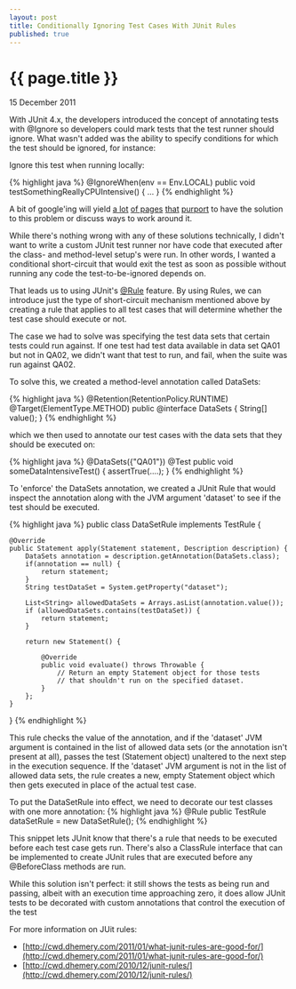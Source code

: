 ```yaml
---
layout: post 
title: Conditionally Ignoring Test Cases With JUnit Rules
published: true
---
```


# {{ page.title }}

<p class="postdate">15 December 2011</p>

With JUnit 4.x, the developers introduced the concept of annotating tests with @Ignore so developers could mark tests that the test runner should ignore. What wasn't added was the ability to specify conditions for which the test should be ignored, for instance:

Ignore this test when running locally:

{% highlight java %}
@IgnoreWhen(env == Env.LOCAL)
public void testSomethingReallyCPUIntensive() {
	...
}
{% endhighlight %}

A bit of google'ing will yield [a lot](http://stackoverflow.com/questions/6096061/is-there-any-conditional-annotation-in-junit-to-mark-few-test-cases-to-be-skippe) [of pages](http://stackoverflow.com/questions/1689242/conditionally-ignoring-tests-in-junit-4) [that](http://programmaticallyspeaking.blogspot.com/2008/10/run-time-equivalent-to-junits-ignore.html) [purport](http://garygregory.wordpress.com/2011/03/12/conditionally-ignoring-tests-in-junit/) to have the solution to this problem or discuss ways to work around it.

While there's nothing wrong with any of these solutions technically, I didn't want to write a custom JUnit test runner nor have code that executed after the class- and method-level setup's were run. In other words, I wanted a conditional short-circuit that would exit the test as soon as possible without running any code the test-to-be-ignored depends on.

That leads us to using JUnit's [@Rule](http://www.junit.org/node/580) feature. By using Rules, we can introduce just the type of short-circuit mechanism mentioned above by creating a rule that applies to all test cases that will determine whether the test case should execute or not.

The case we had to solve was specifying the test data sets that certain tests could run against. If one test had test data available in data set QA01 but not in QA02, we didn't want that test to run, and fail, when the suite was run against QA02.

To solve this, we created a method-level annotation called DataSets:

{% highlight java %}
@Retention(RetentionPolicy.RUNTIME)
@Target(ElementType.METHOD)
public @interface DataSets {
	String[] value();
}
{% endhighlight %}

which we then used to annotate our test cases with the data sets that they should be executed on:

{% highlight java %}
@DataSets({"QA01"})
@Test
public void someDataIntensiveTest() {
	assertTrue(....);
}
{% endhighlight %}

To 'enforce' the DataSets annotation, we created a JUnit Rule that would inspect the annotation along with the JVM argument 'dataset' to see if the test should be executed.

{% highlight java %}
public class DataSetRule implements TestRule {

	@Override
	public Statement apply(Statement statement, Description description) {
		DataSets annotation = description.getAnnotation(DataSets.class);
		if(annotation == null) {
			return statement;
		}
		String testDataSet = System.getProperty("dataset");

		List<String> allowedDataSets = Arrays.asList(annotation.value());
		if (allowedDataSets.contains(testDataSet)) {
			return statement;
		}

		return new Statement() {

			@Override
			public void evaluate() throws Throwable {
				// Return an empty Statement object for those tests 
				// that shouldn't run on the specified dataset.
			}
		};
	}
}
{% endhighlight %}

This rule checks the value of the annotation, and if the 'dataset' JVM argument is contained in the list of allowed data sets (or the annotation isn't present at all), passes the test (Statement object) unaltered to the next step in the execution sequence. If the 'dataset' JVM argument is not in the list of allowed data sets, the rule creates a new, empty Statement object which then gets executed in place of the actual test case.

To put the DataSetRule into effect, we need to decorate our test classes with one more annotation:
{% highlight java %}
@Rule
public TestRule dataSetRule = new DataSetRule();
{% endhighlight %}

This snippet lets JUnit know that there's a rule that needs to be executed before each test case gets run. There's also a ClassRule interface that can be implemented to create JUnit rules that are executed before any @BeforeClass methods are run.

While this solution isn't perfect: it still shows the tests as being run and passing, albeit with an execution time approaching zero, it does allow JUnit tests to be decorated with custom annotations that control the execution of the test

For more information on JUit rules:
* [http://cwd.dhemery.com/2011/01/what-junit-rules-are-good-for/](http://cwd.dhemery.com/2011/01/what-junit-rules-are-good-for/)
* [http://cwd.dhemery.com/2010/12/junit-rules/](http://cwd.dhemery.com/2010/12/junit-rules/)